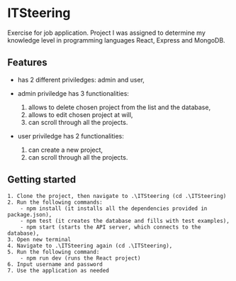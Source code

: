 # ITSteering

Exercise for job application. Project I was assigned to determine my knowledge level in programming languages React, Express and MongoDB.

## Features

- has 2 different priviledges: admin and user,
- admin priviledge has 3 functionalities:

  1. allows to delete chosen project from the list and the database,
  2. allows to edit chosen project at will,
  3. can scroll through all the projects.

- user priviledge has 2 functionalities:

  1. can create a new project,
  2. can scroll through all the projects.

## Getting started

    1. Clone the project, then navigate to .\ITSteering (cd .\ITSteering)
    2. Run the following commands:
        - npm install (it installs all the dependencies provided in package.json),
        - npm test (it creates the database and fills with test examples),
        - npm start (starts the API server, which connects to the database),
    3. Open new terminal
    4. Navigate to .\ITSteering again (cd .\ITSteering),
    5. Run the following command:
        - npm run dev (runs the React project)
    6. Input username and password
    7. Use the application as needed
